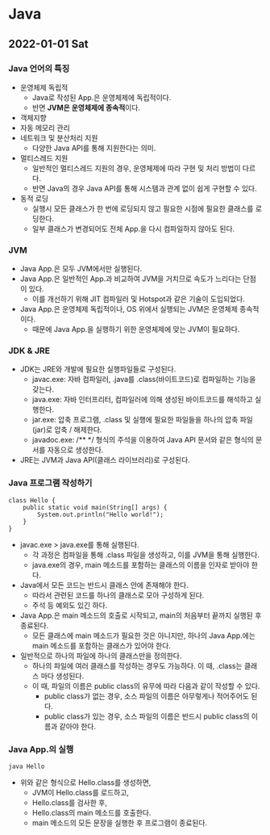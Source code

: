 # Java
## 2022-01-01 Sat

### Java 언어의 특징
* 운영체제 독립적
  * Java로 작성된 App.은 운영체제에 독립적이다.
  * 반면 **JVM은 운영체제에 종속적**이다.
* 객체지향
* 자동 메모리 관리
* 네트워크 및 분산처리 지원
  * 다양한 Java API를 통해 지원한다는 의미.
* 멀티스레드 지원
  * 일반적인 멀티스레드 지원의 경우, 운영체제에 따라 구현 및 처리 방법이 다르다.
  * 반면 Java의 경우 Java API를 통해 시스템과 관계 없이 쉽게 구현할 수 있다.
* 동적 로딩
  * 실행시 모든 클래스가 한 번에 로딩되지 않고 필요한 시점에 필요한 클래스를 로딩한다.
  * 일부 클래스가 변경되어도 전체 App.을 다시 컴파일하지 않아도 된다.

### JVM
* Java App.은 모두 JVM에서만 실행된다.
* Java App.은 일반적인 App.과 비교하여 JVM을 거치므로 속도가 느리다는 단점이 있다.
  * 이를 개선하기 위해 JIT 컴파일러 및 Hotspot과 같은 기술이 도입되었다.
* Java App.은 운영체제 독립적이나, OS 위에서 실행되는 JVM은 운영체제 종속적이다.
  * 때문에 Java App.을 실행하기 위한 운영체제에 맞는 JVM이 필요하다.

### JDK & JRE
* JDK는 JRE와 개발에 필요한 실행파일들로 구성된다.
  * javac.exe: 자바 컴파일러, .java를 .class(바이트코드)로 컴파일하는 기능을 갖는다.
  * java.exe: 자바 인터프리터, 컴파일러에 의해 생성된 바이트코드를 해석하고 실행한다.
  * jar.exe: 압축 프로그램, .class 및 실행에 필요한 파일들을 하나의 압축 파일(jar)로 압축 / 해제한다.
  * javadoc.exe: /** */ 형식의 주석을 이용하여 Java API 문서와 같은 형식의 문서를 자동으로 생성한다.
* JRE는 JVM과 Java API(클래스 라이브러리)로 구성된다.

### Java 프로그램 작성하기
```
class Hello {
    public static void main(String[] args) {
        System.out.println("Hello world!");
    }
}
```
* javac.exe > java.exe를 통해 실행된다.
  * 각 과정은 컴파일을 통해 .class 파일을 생성하고, 이를 JVM을 통해 실행한다.
  * java.exe의 경우, main 메소드를 포함하는 클래스의 이름을 인자로 받아야 한다.
* Java에서 모든 코드는 반드시 클래스 안에 존재해야 한다.
  * 따라서 관련된 코드를 하나의 클래스로 모아 구성하게 된다.
  * 주석 등 예외도 있긴 하다.
* Java App.은 main 메소드의 호출로 시작되고, main의 처음부터 끝까지 실행된 후 종료된다.
  * 모든 클래스에 main 메소드가 필요한 것은 아니지만, 하나의 Java App.에는 main 메소드를 포함하는 클래스가 있어야 한다.
* 일반적으로 하나의 파일에 하나의 클래스만을 정의한다.
  * 하나의 파일에 여러 클래스를 작성하는 경우도 가능하다. 이 때, .class는 클래스 마다 생성된다.
  * 이 때, 파일의 이름은 public class의 유무에 따라 다음과 같이 작성할 수 있다.
    * public class가 없는 경우, 소스 파일의 이름은 아무렇게나 적어주어도 된다.
    * public class가 있는 경우, 소스 파일의 이름은 반드시 public class의 이름과 같아야 한다.

### Java App.의 실행
```
java Hello
```
* 위와 같은 형식으로 Hello.class를 생성하면,
  * JVM이 Hello.class를 로드하고,
  * Hello.class를 검사한 후,
  * Hello.class의 main 메소드를 호출한다.
  * main 메소드의 모든 문장을 실행한 후 프로그램이 종료된다.
